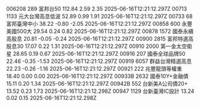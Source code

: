 006208	289	富邦台50	112.84	2.59	2.35	2025-06-16T12:21:12.297Z
00713	1133	元大台灣高息低波	52.89	0.99	1.91	2025-06-16T12:21:12.297Z
00733	68	富邦臺灣中小	38.22	-0.80	-2.05	2025-06-16T12:21:12.297Z
00858	600	永豐美國500大	29.54	0.24	0.82	2025-06-16T12:21:12.297Z
00878	1572	國泰永續高股息	20.81	-0.05	-0.24	2025-06-16T12:21:12.297Z
00900	2815	富邦特選高股息30	17.07	0.22	1.31	2025-06-16T12:21:12.297Z
00910	2000	第一金太空衛星	28.65	0.19	0.67	2025-06-16T12:21:12.297Z
00916	207	國泰全球品牌50	22.46	-0.35	-1.53	2025-06-16T12:21:12.297Z
00919	6057	群益台灣精選高息	22.23	-0.26	-1.16	2025-06-16T12:21:12.297Z
00921	222	兆豐龍頭等權重	18.40	0.00	0.00	2025-06-16T12:21:12.297Z
00933B	2632	國泰10Y+金融債	15.11	0.20	1.34	2025-06-16T12:21:12.297Z
00942B	552	台新美A公司債20+	13.52	0.23	1.73	2025-06-16T12:21:12.298Z
00947	1129	台新臺灣IC設計	13.24	0.02	0.15	2025-06-16T12:21:12.298Z
